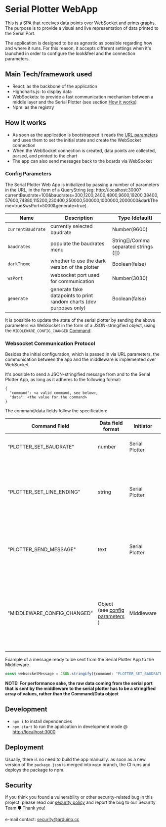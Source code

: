 # Serial Plotter WebApp

This is a SPA that receives data points over WebSocket and prints graphs. The purpose is to provide a visual and live representation of data printed to the Serial Port.

The application is designed to be as agnostic as possible regarding how and where it runs. For this reason, it accepts different settings when it's launched in order to configure the look&feel and the connection parameters.


## Main Tech/framework used

- React: as the backbone of the application
- Highcharts.js: to display data
- WebSockets: to provide a fast communication mechanism between a middle layer and the Serial Plotter (see section [How it works](#how-it-works))
- Npm: as the registry

## How it works

- As soon as the application is bootstrapped it reads the [URL parameters](#config-parameters) and uses them to set the initial state and create the WebSocket connection
- When the WebSocket connection is created, data points are collected, parsed, and printed to the chart
- The app can also send messages back to the boards via WebSocket

### Config Parameters

The Serial Plotter Web App is initialized by passing a number of parameters in the URL, in the form of a QueryString (eg: http://localhost:3000?currentBaudrate=100&baudrates=300,1200,2400,4800,9600,19200,38400,57600,74880,115200,230400,250000,500000,1000000,2000000&darkTheme=true&wsPort=5000&generate=true).

| Name | Description | Type (default) |
|-|-|-|
| `currentBaudrate` | currently selected baudrate | Number(9600)|
| `baudrates` | populate the baudrates menu | String[]/Comma separated strings ([])|
| `darkTheme` | whether to use the dark version of the plotter | Boolean(false) |
| `wsPort` | websocket port used for communication | Number(3030) |
| `generate` | generate fake datapoints to print random charts (dev purposes only)| Boolean(false) |

It is possible to update the state of the serial plotter by sending the above parameters via WebSocket in the form of a JSON-stringified object, using the `MIDDLEWARE_CONFIG_CHANGED` [Command](#websocket-communication-protocol).

### Websocket Communication Protocol

Besides the initial configuration, which is passed in via URL parameters, the communication between the app and the middleware is implemented over WebSocket.

It's possible to send a JSON-stringified message from and to the Serial Plotter App, as long as it adheres to the following format:

```
{
  "command": <a valid command, see below>,
  "data": <the value for the command>
}
```

The command/data fields follow the specification:

| Command Field | Data field format | Initiator | Description |
|-|-|-|-|
| "PLOTTER_SET_BAUDRATE" | number | Serial Plotter | request the middleware to change the baudrate|
| "PLOTTER_SET_LINE_ENDING" | string | Serial Plotter|  request the middleware to change the lineending for the messages sent from the middleware to the board|
| "PLOTTER_SEND_MESSAGE" | text | Serial Plotter | send a message to the middleware. The message will be sent over to the board |
| "MIDDLEWARE_CONFIG_CHANGED" | Object (see [config parameters](#config-parameters) ) | Middleware | Send an updated configuration from the middleware to the Serial Plotter. Used to update the state, eg: changing the color theme at runtime |

Example of a message ready to be sent from the Serial Plotter App to the Middleware

```typescript
const websocketMessage = JSON.stringify({command: "PLOTTER_SET_BAUDRATE", data: 9600})
```

**NOTE: For performance sake, the raw data coming from the serial port that is sent by the middleware to the serial plotter has to be a stringified array of values, rather than the Command/Data object**


## Development

- `npm i` to install dependencies
- `npm start` to run the application in development mode @ [http://localhost:3000](http://localhost:3000)

## Deployment

Usually, there is no need to build the app manually: as soon as a new version of the `package.json` is merged into `main` branch, the CI runs and deploys the package to npm.

## Security

If you think you found a vulnerability or other security-related bug in this project, please read our [security policy](https://github.com/arduino/arduino-serial-plotter-webapp/security/policy) and report the bug to our Security Team 🛡️ Thank you!

e-mail contact: security@arduino.cc
